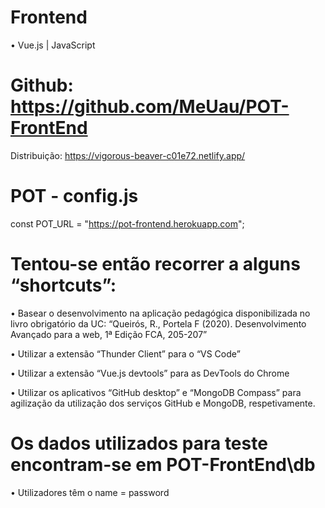# Frontend
•	Vue.js | JavaScript

# Github: https://github.com/MeUau/POT-FrontEnd
Distribuição: https://vigorous-beaver-c01e72.netlify.app/

# POT - config.js
const POT_URL = "https://pot-frontend.herokuapp.com";

# Tentou-se então recorrer a alguns “shortcuts”:
•	Basear o desenvolvimento na aplicação pedagógica disponibilizada no livro obrigatório da UC: “Queirós, R., Portela F (2020). Desenvolvimento Avançado para a web, 1ª Edição FCA, 205-207”

•	Utilizar a extensão “Thunder Client” para o “VS Code”

•	Utilizar a extensão “Vue.js devtools” para as DevTools do Chrome

•	Utilizar os aplicativos “GitHub desktop” e “MongoDB Compass” para agilização da utilização dos serviços GitHub e MongoDB, respetivamente.

# Os dados utilizados para teste encontram-se em POT-FrontEnd\db
•	Utilizadores têm o name = password

